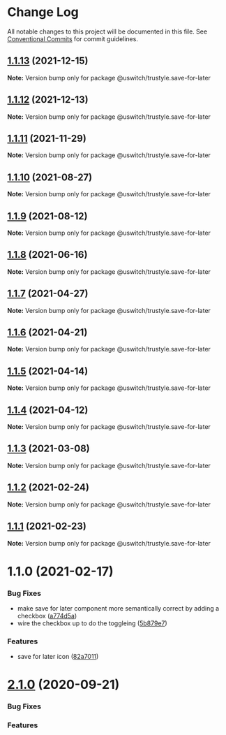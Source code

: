 # Change Log

All notable changes to this project will be documented in this file.
See [Conventional Commits](https://conventionalcommits.org) for commit guidelines.

## [1.1.13](https://github.com/uswitch/trustyle/compare/@uswitch/trustyle.save-for-later@1.1.12...@uswitch/trustyle.save-for-later@1.1.13) (2021-12-15)

**Note:** Version bump only for package @uswitch/trustyle.save-for-later





## [1.1.12](https://github.com/uswitch/trustyle/compare/@uswitch/trustyle.save-for-later@1.1.11...@uswitch/trustyle.save-for-later@1.1.12) (2021-12-13)

**Note:** Version bump only for package @uswitch/trustyle.save-for-later





## [1.1.11](https://github.com/uswitch/trustyle/compare/@uswitch/trustyle.save-for-later@1.1.10...@uswitch/trustyle.save-for-later@1.1.11) (2021-11-29)

**Note:** Version bump only for package @uswitch/trustyle.save-for-later





## [1.1.10](https://github.com/uswitch/trustyle/compare/@uswitch/trustyle.save-for-later@1.1.9...@uswitch/trustyle.save-for-later@1.1.10) (2021-08-27)

**Note:** Version bump only for package @uswitch/trustyle.save-for-later





## [1.1.9](https://github.com/uswitch/trustyle/compare/@uswitch/trustyle.save-for-later@1.1.8...@uswitch/trustyle.save-for-later@1.1.9) (2021-08-12)

**Note:** Version bump only for package @uswitch/trustyle.save-for-later





## [1.1.8](https://github.com/uswitch/trustyle/compare/@uswitch/trustyle.save-for-later@1.1.7...@uswitch/trustyle.save-for-later@1.1.8) (2021-06-16)

**Note:** Version bump only for package @uswitch/trustyle.save-for-later





## [1.1.7](https://github.com/uswitch/trustyle/compare/@uswitch/trustyle.save-for-later@1.1.6...@uswitch/trustyle.save-for-later@1.1.7) (2021-04-27)

**Note:** Version bump only for package @uswitch/trustyle.save-for-later





## [1.1.6](https://github.com/uswitch/trustyle/compare/@uswitch/trustyle.save-for-later@1.1.5...@uswitch/trustyle.save-for-later@1.1.6) (2021-04-21)

**Note:** Version bump only for package @uswitch/trustyle.save-for-later





## [1.1.5](https://github.com/uswitch/trustyle/compare/@uswitch/trustyle.save-for-later@1.1.4...@uswitch/trustyle.save-for-later@1.1.5) (2021-04-14)

**Note:** Version bump only for package @uswitch/trustyle.save-for-later





## [1.1.4](https://github.com/uswitch/trustyle/compare/@uswitch/trustyle.save-for-later@1.1.3...@uswitch/trustyle.save-for-later@1.1.4) (2021-04-12)

**Note:** Version bump only for package @uswitch/trustyle.save-for-later





## [1.1.3](https://github.com/uswitch/trustyle/compare/@uswitch/trustyle.save-for-later@1.1.2...@uswitch/trustyle.save-for-later@1.1.3) (2021-03-08)

**Note:** Version bump only for package @uswitch/trustyle.save-for-later





## [1.1.2](https://github.com/uswitch/trustyle/compare/@uswitch/trustyle.save-for-later@1.1.0...@uswitch/trustyle.save-for-later@1.1.2) (2021-02-24)

**Note:** Version bump only for package @uswitch/trustyle.save-for-later






## [1.1.1](https://github.com/uswitch/trustyle/compare/@uswitch/trustyle.save-for-later@1.1.0...@uswitch/trustyle.save-for-later@1.1.1) (2021-02-23)

**Note:** Version bump only for package @uswitch/trustyle.save-for-later





# 1.1.0 (2021-02-17)


### Bug Fixes

* make save for later component more semantically correct by adding a checkbox ([a774d5a](https://github.com/uswitch/trustyle/commit/a774d5a))
* wire the checkbox up to do the toggleing ([5b879e7](https://github.com/uswitch/trustyle/commit/5b879e7))


### Features

* save for later icon ([82a7011](https://github.com/uswitch/trustyle/commit/82a7011))





# [2.1.0](https://github.com/uswitch/trustyle/compare/@uswitch/trustyle.icon-tile@2.0.2...@uswitch/trustyle.icon-tile@2.1.0) (2020-09-21)

### Bug Fixes

### Features
